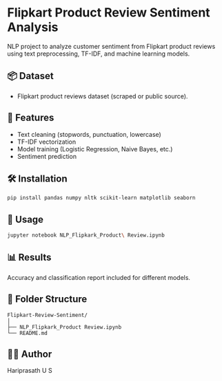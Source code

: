 # Flipkart Product Review Sentiment Analysis

NLP project to analyze customer sentiment from Flipkart product reviews using text preprocessing, TF-IDF, and machine learning models.

## 📦 Dataset
- Flipkart product reviews dataset (scraped or public source).

## 🧠 Features
- Text cleaning (stopwords, punctuation, lowercase)
- TF-IDF vectorization
- Model training (Logistic Regression, Naive Bayes, etc.)
- Sentiment prediction

## 🛠 Installation
```bash
pip install pandas numpy nltk scikit-learn matplotlib seaborn
```

## 🧪 Usage
```bash
jupyter notebook NLP_Flipkark_Product\ Review.ipynb
```

## 📊 Results
Accuracy and classification report included for different models.

## 📁 Folder Structure
```
Flipkart-Review-Sentiment/
│
├── NLP_Flipkark_Product Review.ipynb
└── README.md
```

## 🧑‍💻 Author
Hariprasath U S
